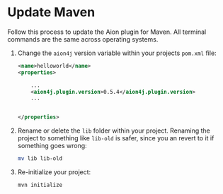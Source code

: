 # Update Maven

Follow this process to update the Aion plugin for Maven. All terminal commands are the same across operating systems.

1. Change the `aion4j` version variable within your projects `pom.xml` file:

    ```xml
    <name>helloworld</name>
    <properties>

        ...
        <aion4j.plugin.version>0.5.4</aion4j.plugin.version>
        ...


    </properties>
    ```

2. Rename or delete the `lib` folder within your project. Renaming the project to something like `lib-old` is safer, since you an revert to it if something goes wrong:

    ```bash
    mv lib lib-old
    ```

3. Re-initialize your project:

    ```bash
    mvn initialize
    ```